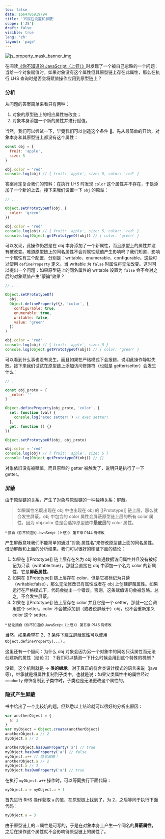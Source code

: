 ```yaml
---
toc: false
date: 1664786919794
title: 'JS属性设置和屏蔽'
scope: ['JS']
draft: false
visible: true
lang: 'zh'
layout: 'page'
---
```


![js_property_mask_banner_img](https://res.zrain.fun/images/2022/10/js_property_mask_banner_img.png)

在阅读[《你不知道的 JavaScript（上卷）》](https://awesome-programming-books.github.io/javascript/%E4%BD%A0%E4%B8%8D%E7%9F%A5%E9%81%93%E7%9A%84JavaScript%EF%BC%88%E4%B8%8A%E5%8D%B7%EF%BC%89.pdf)时发现了一个被自己忽略的一个问题：当给一个对象赋值时，如果对象没有这个属性但其原型链上存在此属性，那么在执行 LHS 查询时是否会将赋值操作应用到原型链上？

### 分析

从问题的答案简单来看只有两种：

1. 对象的原型链上的相应属性被改变；
2. 对象本身添加一个新的属性并进行赋值。

当然，我们可以尝试一下，毕竟我们可以创造这个条件 🤔。先从最简单的开始，对象本身和其原型链上都没有这个属性：

```javascript
const obj = {
  fruit: 'apple',
  size: 5
}

obj.color = 'red'
console.log(obj) // { fruit: 'apple', size: 5, color: 'red' }
```

答案肯定复合我们的预料：在执行 LHS 时发现 `color` 这个属性并不存在，于是添加了一个新的上去。接下来我们设置一下 `obj` 的原型：

```javascript
// ...

Object.setPrototypeOf(obj, {
  color: 'green'
})

obj.color = 'red'
console.log(obj) // { fruit: 'apple', size: 5, color: 'red' }
console.log(Object.getPrototypeOf(obj)) // { color: 'green' }
```

可以发现，此操作仍然是在 obj 本身添加了一个新属性，而且原型上的属性并没有被改变。难道原型链上的同名属性不会对属性赋值产生影响吗？我们知道，影响一个属性有三个配置，分别是：writable、enumerable、configurable，这些可以使用 `defineProperty` 定义。当 writable 为 `false` 时属性将无法改变。这时可以提出一个问题：如果原型链上的同名属性的 writable 设置为 `false` 会不会对之后的对象赋值产生“蒙骗”效果？

```javascript
// ...

Object.setPrototypeOf(
  obj,
  Object.defineProperty({}, 'color', {
    configurable: true,
    enumerable: true,
    writable: false,
    value: 'green'
  })
)

obj.color = 'red'
console.log(obj) // { fruit: 'apple', size: 5 }
console.log(Object.getPrototypeOf(obj)) // { color: 'green' }
```

可以看到什么事也没有发生，而且如果在严格模式下会报错，说明此操作静默失败。接下来我们试试在原型链上添加访问修饰符（也就是 getter/setter）会发生什么：

```javascript
// ...

const obj_proto = {
  _color: ''
}

Object.defineProperty(obj_proto, 'color', {
  set: function (val) {
    console.log('exec setter!') // exec setter!
  },
  get: function () {}
})

Object.setPrototypeOf(obj, obj_proto)

obj.color = 'red'
console.log(obj) // { fruit: 'apple', size: 5 }
console.log(Object.getPrototypeOf(obj)) // {}
```

对象依旧没有被赋值，而且原型的 getter 被触发了，说明只是执行了一下 getter。

### 屏蔽

由于原型链的关系，产生了对象与原型链的一种独特关系：屏蔽。

> 如果属性名既出现在 obj 中也出现在 obj 的 [[Prototype]] 链上层，那么就会发生屏蔽。obj 中包含的 color 属性会屏蔽原型链上层的所有 color 属性，因为 obj.color 总是会选择原型链中**最底层**的 color 属性。

<small>\* 摘自《你不知道的 JavaScript（上卷）》 第五章 P144 有修改</small>

产生屏蔽意味我们不能简单的通过“对象.属性名”来修改原型链上面的同名属性。借助屏蔽和上面的分析结果，我们可以很好的印证下面的结论：

1. 如果在 [[Prototype]] 链上层存在名为 obj 的普通数据访问属性并且没有被标记为只读（writable:true），那就会直接在 obj 中添加一个名为 color 的新属性，它是**屏蔽属性**。
2. 如果在 [[Prototype]] 链上层存在 color，但是它被标记为只读（writable:false），那么无法修改已有属性或者在 obj 上创建屏蔽属性。如果运行在严格模式下，代码会抛出一个错误。否则，这条赋值语句会被忽略。总之，不会发生屏蔽。
3. 如果在 [[Prototype]] 链上层存在 color 并且它是一个 setter，那就一定会调用这个 setter。color 不会被添加到（或者说屏蔽于）obj，也不会重新定义 color 这个 setter。

<small>\* 结论摘自《你不知道的 JavaScript（上卷）》 第五章 P145 有修改</small>

当然，如果希望在 2、3 条件下建立屏蔽属性可以使用 `Object.defineProperty(...)` 。

这里还有一个疑问：为什么 obj 对象会因为另一个对象中的同名只读属性而无法创建新的属性（结论 2）？我们可以猜测一下什么时候会用到这个特殊的机制？

没错，这个机制就是 -> **类的继承**。对于真正的符合类设计模式的语言来说（java 等），继承就是将属性复制到子类中，也就是说：如果父类属性中的属性经过 `readonly` 修饰复制到子类中时，子类也是无法更改这个属性的。

### 隐式产生屏蔽

书中给出了一个比较坑的题，但熟悉以上结论就可以很好的分析出原因：

```javascript
var anotherObject = {
  a: 2
}
var myObject = Object.create(anotherObject)
anotherObject.a // 2
myObject.a // 2

anotherObject.hasOwnProperty('a') // true
myObject.hasOwnProperty('a') // false
myObject.a++ // 隐式屏蔽！
anotherObject.a // 2
myObject.a // 3
myObject.hasOwnProperty('a') // true
```

在执行 `myObject.a++` 操作时，可以等同执行下面代码：

```javascript
myObject.a = myObject.a + 1
```

首先进行 RHS 操作获取 `a` 的值，在原型链上找到了，为 2，之后等同于执行下面代码：

```javascript
myObject.a = 3
```

由于原型链上的 `a` 属性是可写的，于是在对象本身上产生一个同名的**屏蔽属性**，之后在操作这个属性就不会影响待原型链上的属性了。

